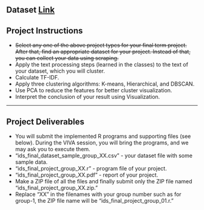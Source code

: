 ## Dataset [Link](https://www.kaggle.com/datasets/datafiniti/hotel-reviews/data?select=Datafiniti_Hotel_Reviews.csv)

## Project Instructions
-	~~Select any one of the above project types for your final term project. After that, find an appropriate dataset for your project. Instead of that, you can collect your data using scraping.~~
-	Apply the text processing steps (learned in the classes) to the text of your dataset, which you will cluster.
-	Calculate TF-IDF.
-	Apply three clustering algorithms: K-means, Hierarchical, and DBSCAN.
-	Use PCA to reduce the features for better cluster visualization.
-	Interpret the conclusion of your result using Visualization.
---
## Project Deliverables						
-	You will submit the implemented R programs and supporting files (see below). During the VIVA session, you will bring the programs, and we may ask you to execute them.
-	“ids_final_dataset_sample_group_XX.csv” - your dataset file with some sample data.
-	“ids_final_project_group_XX.r” - program file of your project.
-	“ids_final_project_group_XX.pdf” - report of your project. 
-	Make a ZIP file of all the files and finally submit only the ZIP file named “ids_final_project_group_XX.zip.”
-	Replace “XX” in the filenames with your group number such as for group-1, the ZIP file name will be “ids_final_project_group_01.r.”
